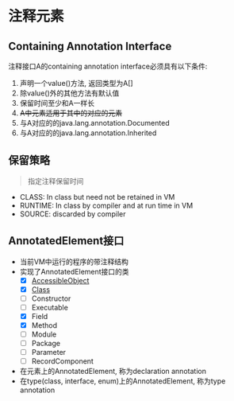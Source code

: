 # 注释元素

## Containing Annotation Interface

注释接口A的containing annotation interface必须具有以下条件:

1. 声明一个value()方法, 返回类型为A[]
2. 除value()外的其他方法有默认值
3. 保留时间至少和A一样长
4. ~~A中元素适用于其中的对应的元素~~
5. 与A对应的的java.lang.annotation.Documented
6. 与A对应的的java.lang.annotation.Inherited

## 保留策略

> 指定注释保留时间

- CLASS: In class but need not be retained in VM
- RUNTIME: In class by compiler and at run time in VM
- SOURCE: discarded by compiler

## AnnotatedElement接口

- 当前VM中运行的程序的带注释结构
- 实现了AnnotatedElement接口的类
  - [x] [AccessibleObject](Java_Reflect_AccessibleObject.md)
  - [x] [Class](Java_Reflect_Class.md)
  - [ ] Constructor
  - [ ] Executable
  - [x] Field
  - [x] Method
  - [ ] Module
  - [ ] Package
  - [ ] Parameter
  - [ ] RecordComponent
- 在元素上的AnnotatedElement, 称为declaration annotation
- 在type(class, interface, enum)上的AnnotatedElement, 称为type annotation
